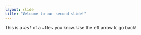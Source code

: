 ```yaml
---
layout: slide
title: "Welcome to our second slide!"
---
```

This is a *tesT* of a ~file~ you know.
Use the left arrow to go back!
